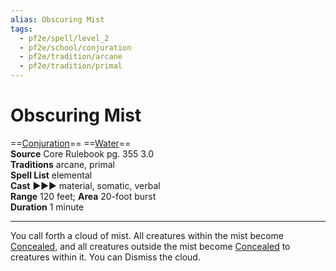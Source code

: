 ```yaml
---
alias: Obscuring Mist
tags:
  - pf2e/spell/level_2
  - pf2e/school/conjuration
  - pf2e/tradition/arcane
  - pf2e/tradition/primal
---
```


# Obscuring Mist

==[Conjuration](Conjuration.md)== ==[Water](Water.md)==  
__Source__ Core Rulebook pg. 355 3.0  
**Traditions** arcane, primal  
**Spell List** elemental  
**Cast** ►►► material, somatic, verbal  
**Range** 120 feet; **Area** 20-foot burst  
**Duration** 1 minute

---

You call forth a cloud of mist. All creatures within the mist become [Concealed](Concealed.md), and all creatures outside the mist become [Concealed](Concealed.md) to creatures within it. You can Dismiss the cloud.
